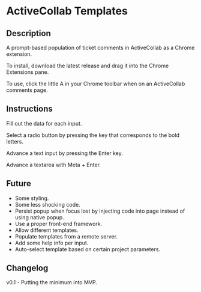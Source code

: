 # ActiveCollab Templates

## Description
A prompt-based population of ticket comments in ActiveCollab as a Chrome extension.
 
 To install, download the latest release and drag it into the Chrome Extensions pane.
 
 To use, click the little A in your Chrome toolbar when on an ActiveCollab comments page.
  
 ## Instructions
 Fill out the data for each input.
 
 Select a radio button by pressing the key that corresponds to the bold letters.

 Advance a text input by pressing the Enter key.

 Advance a textarea with Meta + Enter.

 
 ## Future
 - Some styling.
 - Some less shocking code.
 - Persist popup when focus lost by injecting code into page instead of using native popup.
 - Use a proper front-end framework.
 - Allow different templates.
 - Populate templates from a remote server.
 - Add some help info per input.
 - Auto-select template based on certain project parameters.

## Changelog
v0.1 - Putting the minimum into MVP.